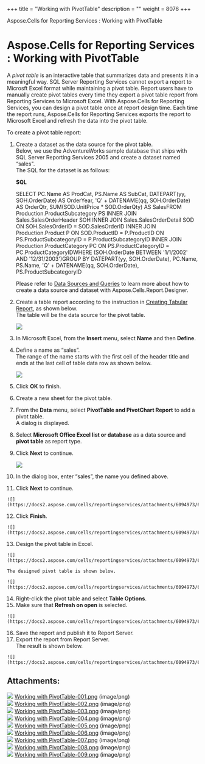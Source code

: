 +++
title = "Working with PivotTable" 
description = "" 
weight = 8076 
+++

Aspose.Cells for Reporting Services : Working with PivotTable  

# Aspose.Cells for Reporting Services : Working with PivotTable


A *pivot table* is an interactive table that summarizes data and presents it in a meaningful way. SQL Server Reporting Services cannot export a report to Microsft Excel format while maintaining a pivot table. Report users have to manually create pivot tables every time they export a pivot table report from Reporting Services to Microsoft Excel. With Aspose.Cells for Reporting Services, you can design a pivot table once at report design time. Each time the report runs, Aspose.Cells for Reporting Services exports the report to Microsoft Excel and refresh the data into the pivot table.

To create a pivot table report:

1.  Create a dataset as the data source for the pivot table.  
    Below, we use the AdventureWorks sample database that ships with SQL Server Reporting Services 2005 and create a dataset named “sales".  
    The SQL for the dataset is as follows:  
      
    
    **SQL**
    
    SELECT  PC.Name AS ProdCat,	    PS.Name AS SubCat,	    DATEPART(yy, SOH.OrderDate) AS OrderYear,	    'Q' + DATENAME(qq, SOH.OrderDate) AS OrderQtr,         SUM(SOD.UnitPrice \* SOD.OrderQty) AS SalesFROM    Production.ProductSubcategory PS INNER JOIN         Sales.SalesOrderHeader SOH INNER JOIN         Sales.SalesOrderDetail SOD ON SOH.SalesOrderID = SOD.SalesOrderID INNER JOIN         Production.Product P ON SOD.ProductID = P.ProductID ON PS.ProductSubcategoryID = P.ProductSubcategoryID INNER JOIN         Production.ProductCategory PC ON PS.ProductCategoryID = PC.ProductCategoryIDWHERE   (SOH.OrderDate BETWEEN '1/1/2002' AND '12/31/2003')GROUP BY  DATEPART(yy, SOH.OrderDate), PC.Name, PS.Name, 'Q' + DATENAME(qq, SOH.OrderDate), PS.ProductSubcategoryID 
    
      
      
    
    Please refer to [Data Sources and Queries](https://docs2.aspose.com/cells/reportingservices/userguide/datasourcesandqueries/) to learn more about how to create a data source and dataset with Aspose.Cells.Report.Designer.
    
      
      
    
2.  Create a table report according to the instruction in [Creating Tabular Report](https://docs2.aspose.com/cells/reportingservices/userguide/creatingtabularreport/), as shown below.  
    The table will be the data source for the pivot table.  
      
    ![](https://docs2.aspose.com/cells/reportingservices/attachments/6094973/6193162.png)  
      
    
3.  In Microsoft Excel, from the **Insert** menu, select **Name** and then **Define**.
4.  Define a name as “sales”.  
    The range of the name starts with the first cell of the header title and ends at the last cell of table data row as shown below.  
      
    ![](https://docs2.aspose.com/cells/reportingservices/attachments/6094973/6193167.png)  
      
    
5.  Click **OK** to finish.
6.  Create a new sheet for the pivot table.
7.  From the **Data** menu, select **PivotTable and PivotChart Report** to add a pivot table.  
    A dialog is displayed.
8.  Select **Microsoft Office Excel list or database** as a data source and **pivot table** as report type.
9.  Click **Next** to continue.  
      
    ![](https://docs2.aspose.com/cells/reportingservices/attachments/6094973/6193168.png)  
      
    
10.  In the dialog box, enter “sales”, the name you defined above.
11.  Click **Next** to continue.  
      
    ![](https://docs2.aspose.com/cells/reportingservices/attachments/6094973/6193165.png)  
      
    
12.  Click **Finish**.  
      
    ![](https://docs2.aspose.com/cells/reportingservices/attachments/6094973/6193166.png)  
      
    
13.  Design the pivot table in Excel.  
      
    ![](https://docs2.aspose.com/cells/reportingservices/attachments/6094973/6193155.png)  
      
    The designed pivot table is shown below.  
      
    ![](https://docs2.aspose.com/cells/reportingservices/attachments/6094973/6193156.png)  
      
    
14.  Right-click the pivot table and select **Table Options**.
15.  Make sure that **Refresh on open** is selected.  
      
    ![](https://docs2.aspose.com/cells/reportingservices/attachments/6094973/6193153.png)  
      
    
16.  Save the report and publish it to Report Server.
17.  Export the report from Report Server.  
    The result is shown below.  
      
    ![](https://docs2.aspose.com/cells/reportingservices/attachments/6094973/6193154.png)

## Attachments:

![](https://docs2.aspose.com/cells/reportingservices/images/icons/bullet_blue.gif) [Working with PivotTable-001.png](https://docs2.aspose.com/cells/reportingservices/attachments/6094973/6193162.png) (image/png)  
![](https://docs2.aspose.com/cells/reportingservices/images/icons/bullet_blue.gif) [Working with PivotTable-002.png](https://docs2.aspose.com/cells/reportingservices/attachments/6094973/6193167.png) (image/png)  
![](https://docs2.aspose.com/cells/reportingservices/images/icons/bullet_blue.gif) [Working with PivotTable-003.png](https://docs2.aspose.com/cells/reportingservices/attachments/6094973/6193168.png) (image/png)  
![](https://docs2.aspose.com/cells/reportingservices/images/icons/bullet_blue.gif) [Working with PivotTable-004.png](https://docs2.aspose.com/cells/reportingservices/attachments/6094973/6193165.png) (image/png)  
![](https://docs2.aspose.com/cells/reportingservices/images/icons/bullet_blue.gif) [Working with PivotTable-005.png](https://docs2.aspose.com/cells/reportingservices/attachments/6094973/6193166.png) (image/png)  
![](https://docs2.aspose.com/cells/reportingservices/images/icons/bullet_blue.gif) [Working with PivotTable-006.png](https://docs2.aspose.com/cells/reportingservices/attachments/6094973/6193155.png) (image/png)  
![](https://docs2.aspose.com/cells/reportingservices/images/icons/bullet_blue.gif) [Working with PivotTable-007.png](https://docs2.aspose.com/cells/reportingservices/attachments/6094973/6193156.png) (image/png)  
![](https://docs2.aspose.com/cells/reportingservices/images/icons/bullet_blue.gif) [Working with PivotTable-008.png](https://docs2.aspose.com/cells/reportingservices/attachments/6094973/6193153.png) (image/png)  
![](https://docs2.aspose.com/cells/reportingservices/images/icons/bullet_blue.gif) [Working with PivotTable-009.png](https://docs2.aspose.com/cells/reportingservices/attachments/6094973/6193154.png) (image/png)  

